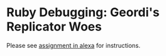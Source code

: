 # Ruby Debugging: Geordi's Replicator Woes

Please see [assignment in alexa](https://alexa.bitmaker.co/assignments/2470/latest) for instructions.
